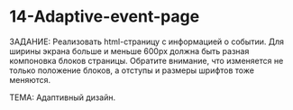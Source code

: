 # 14-Adaptive-event-page
ЗАДАНИЕ: Реализовать html-страницу с информацией о событии. Для ширины экрана больше и меньше 600px должна быть разная компоновка блоков страницы. Обратите внимание, что изменяется не только положение блоков, а отступы и размеры шрифтов тоже меняются. 

ТЕМА: Адаптивный дизайн.
